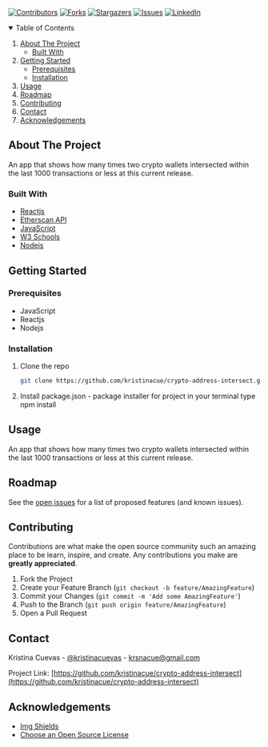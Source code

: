 
<!-- Find and Replace All [repo_name] -->
<!-- Replace [product-screenshot] [product-url] -->
<!-- Other Badgets https://naereen.github.io/badges/ -->
[![Contributors][contributors-shield]][contributors-url]
[![Forks][forks-shield]][forks-url]
[![Stargazers][stars-shield]][stars-url]
[![Issues][issues-shield]][issues-url]
[![LinkedIn][linkedin-shield]][linkedin-url]
<!-- [![License][license-shield]][license-url] -->


<!-- TABLE OF CONTENTS -->
<details open="open">
  <summary>Table of Contents</summary>
  <ol>
    <li>
      <a href="#about-the-project">About The Project</a>
      <ul>
        <li><a href="#built-with">Built With</a></li>
      </ul>
    </li>
    <li>
      <a href="#getting-started">Getting Started</a>
      <ul>
        <li><a href="#prerequisites">Prerequisites</a></li>
        <li><a href="#installation">Installation</a></li>
      </ul>
    </li>
    <li><a href="#usage">Usage</a></li>
    <li><a href="#roadmap">Roadmap</a></li>
    <li><a href="#contributing">Contributing</a></li>
	<!-- <li><a href="#license">License</a></li> -->
    <li><a href="#contact">Contact</a></li>
    <li><a href="#acknowledgements">Acknowledgements</a></li>
  </ol>
</details>

<!-- ABOUT THE PROJECT -->
## About The Project

An app that shows how many times two crypto wallets intersected within the last 1000 transactions or less at this current release.

### Built With

<!-- This section should list any major frameworks that you built your project using. Leave any add-ons/plugins for the acknowledgements section. Here are a few examples. -->

* [Reactjs](https://www.reactjs.org/)
* [Etherscan API](https://docs.etherscan.io/api-endpoints/accounts)
* [JavaScript](https://www.javascript.com/)
* [W3 Schools](https://www.w3schools.com/)
* [Nodejs](https://nodejs.org/en/)

<!-- GETTING STARTED -->
## Getting Started

<!-- This is an example of how you may give instructions on setting up your project locally. To get a local copy up and running follow these simple example steps. -->

### Prerequisites

<!-- This is an example of how to list things you need to use the software and how to install them. -->
* JavaScript
* Reactjs
* Nodejs

### Installation

1. Clone the repo
   ```sh
   git clone https://github.com/kristinacue/crypto-address-intersect.git
   ```
2. Install package.json - package installer for project
   in your terminal type npm install

<!-- USAGE EXAMPLES -->
## Usage

<!-- Use this space to show useful examples of how a project can be used. Additional screenshots, code examples and demos work well in this space. You may also link to more resources. -->
An app that shows how many times two crypto wallets intersected within the last 1000 transactions or less at this current release.

<!-- ROADMAP -->
## Roadmap

See the [open issues](https://github.com/kristinacue/crypto-address-intersect/issues) for a list of proposed features (and known issues).

<!-- CONTRIBUTING -->
## Contributing

Contributions are what make the open source community such an amazing place to be learn, inspire, and create. Any contributions you make are **greatly appreciated**.

1. Fork the Project
2. Create your Feature Branch (`git checkout -b feature/AmazingFeature`)
3. Commit your Changes (`git commit -m 'Add some AmazingFeature'`)
4. Push to the Branch (`git push origin feature/AmazingFeature`)
5. Open a Pull Request

<!-- LICENSE -->
<!-- ## License

Distributed under the MIT License. See `LICENSE` for more information.
 -->

<!-- CONTACT -->
## Contact

Kristina Cuevas - [@kristinacuevas][linkedin-url] - krsnacue@gmail.com

Project Link: [https://github.com/kristinacue/crypto-address-intersect](https://github.com/kristinacue/crypto-address-intersect)

<!-- ACKNOWLEDGEMENTS -->
## Acknowledgements

* [Img Shields](https://shields.io)
* [Choose an Open Source License](https://choosealicense.com)

<!-- MARKDOWN LINKS & IMAGES -->
<!-- https://www.markdownguide.org/basic-syntax/#reference-style-links -->
[contributors-shield]: https://img.shields.io/github/contributors/kristinacue/weather-app.svg?style=for-the-badge
[contributors-url]: https://github.com/kristinacue/crypto-address-intersect/graphs/contributors
[forks-shield]: https://img.shields.io/github/forks/kristinacue/weather-app.svg?style=for-the-badge
[forks-url]: https://github.com/kristinacue/crypto-address-intersect/network/members
[stars-shield]: https://img.shields.io/github/stars/kristinacue/weather-app.svg?style=for-the-badge
[stars-url]: https://github.com/kristinacue/crypto-address-intersect/stargazers
[issues-shield]: https://img.shields.io/github/issues/kristinacue/weather-app/network/members?style=for-the-badge
[issues-url]: https://github.com/kristinacue/crypto-address-intersect/issues
<!-- [license-shield]: 
[license-url]:  -->
[linkedin-shield]: https://img.shields.io/badge/-LinkedIn-black.svg?style=for-the-badge&logo=linkedin&colorB=555
[linkedin-url]: https://www.linkedin.com/in/kristinacuevas/